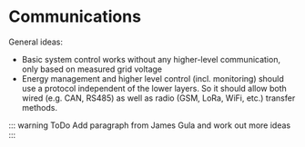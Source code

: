 # Communications

General ideas:

- Basic system control works without any higher-level communication, only based on measured grid voltage
- Energy management and higher level control (incl. monitoring) should use a protocol independent of the lower layers. So it should allow both wired (e.g. CAN, RS485) as well as radio (GSM, LoRa, WiFi, etc.) transfer methods.

::: warning ToDo
Add paragraph from James Gula and work out more ideas
:::
